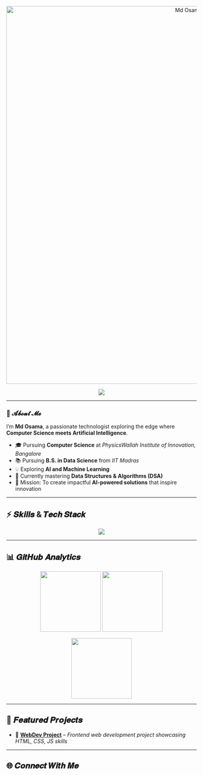 <!-- 🌟 Neon Animated Hero Banner -->
<p align="center">
  <img src="banner.gif" alt="Md Osama Banner" width="1000"/>
</p>

<!-- ✨ Typing Animation -->
<p align="center">
  <img src="https://readme-typing-svg.herokuapp.com?font=Orbitron&weight=900&size=28&duration=4000&pause=1500&color=FF00FF&center=true&vCenter=true&width=750&lines=🚀+Aspiring+AI+Engineer;💻+Full+Stack+Learner;⚡+Future+Innovator;🔥+Coding+For+Impact" />
</p>

---

### 🎯 𝓐𝓫𝓸𝓾𝓽 𝓜𝓮  

I’m **Md Osama**, a passionate technologist exploring the edge where **Computer Science meets Artificial Intelligence**.  

- 🎓 Pursuing **Computer Science** at *PhysicsWallah Institute of Innovation, Bangalore*  
- 📚 Pursuing **B.S. in Data Science** from *IIT Madras*  
- 💡 Exploring **AI and Machine Learning**  
- 🌱 Currently mastering **Data Structures & Algorithms (DSA)**  
- 🎯 Mission: To create impactful **AI-powered solutions** that inspire innovation  

---

## ⚡ 𝑺𝒌𝒊𝒍𝒍𝒔 & 𝑻𝒆𝒄𝒉 𝑺𝒕𝒂𝒄𝒌  

<p align="center">
  <img src="https://skillicons.dev/icons?i=html,css,bootstrap,js,java,python,c,mysql" />
</p>

---

## 📊 𝑮𝒊𝒕𝑯𝒖𝒃 𝑨𝒏𝒂𝒍𝒚𝒕𝒊𝒄𝒔  

<p align="center">
  <img src="https://github-readme-stats.vercel.app/api?username=mdosama8435&show_icons=true&theme=radical&hide_border=false&bg_color=0D1117&title_color=FF00FF&icon_color=00FFFF" height="160"/>
  <img src="https://github-readme-stats.vercel.app/api/top-langs/?username=mdosama8435&layout=compact&theme=radical&bg_color=0D1117&title_color=00FFFF" height="160"/>
</p>

<p align="center">
  <img src="https://github-readme-streak-stats.herokuapp.com/?user=mdosama8435&theme=radical&background=0D1117&ring=00FFFF&fire=FF00FF&currStreakLabel=00FFFF" height="160"/>
</p>

---

## 🚀 𝑭𝒆𝒂𝒕𝒖𝒓𝒆𝒅 𝑷𝒓𝒐𝒋𝒆𝒄𝒕𝒔  

- 🔗 [**WebDev Project**](https://github.com/mdosama8435/webDev-Project.git) – *Frontend web development project showcasing HTML, CSS, JS skills*  

---

## 🌐 𝑪𝒐𝒏𝒏𝒆𝒄𝒕 𝑾𝒊𝒕𝒉 𝑴𝒆  

<p align="center">
  <a href="https://www.linkedin.com/in/md-osama-612997345/">
    <img src="h
